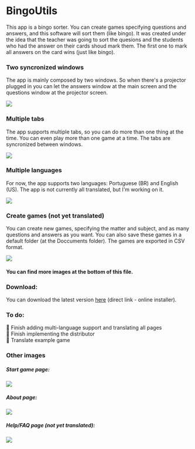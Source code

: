 # BingoUtils
This app is a bingo sorter. You can create games specifying questions and answers, and this software will sort them (like bingo). It was created under the idea that the teacher was going to sort the quesions and the students who had the answer on their cards shoud mark them. The first one to mark all answers on the card wins (just like bingo).

### Two syncronized windows

The app is mainly composed by two windows. So when there's a projector plugged in you can let the answers window at the main screen and the questions window at the projector screen.

![](https://image.prntscr.com/image/526a4cad05eb40609446280ede6e4fcc.png)

### Multiple tabs

The app supports multiple tabs, so you can do more than one thing at the time. You can even play more than one game at a time. The tabs are syncronized between windows.

![](https://image.prntscr.com/image/b48191dbf1564bc2a056d423b6b553da.png)

### Multiple languages

For now, the app supports two languages: Portuguese (BR) and English (US). The app is not currently all translated, but I'm working on it.

![](https://image.prntscr.com/image/8405bf29aae3438d9f4d4192bf806d92.png)

### Create games (not yet translated)

You can create new games, specifying the matter and subject, and as many questions and answers as you want. You can also save these games in a default folder (at the Doccuments folder). The games are exported in CSV format.

![](https://image.prntscr.com/image/8eddff287d00428297312019b9f66a72.png)

#### You can find more images at the bottom of this file.

### Download:
You can download the latest version [here](http://web.farroupilha.ifrs.edu.br/paginas/~mauricio.schmaedeck/bingo/app/setup.exe) (direct link - online installer).

### To do:
:small_orange_diamond: Finish adding multi-language support and translating all pages<br />
:small_orange_diamond: Finish implementing the distributor<br />
:small_orange_diamond: Translate example game<br />

### Other images

##### Start game page:
![](https://image.prntscr.com/image/285a14d17b294d8ea58b34f6226950f2.png)

##### About page:
![](https://image.prntscr.com/image/a29418d86a9b401db36b7922c8285121.png)

##### Help/FAQ page (not yet translated):
![](https://image.prntscr.com/image/168448facabf4f4ba9877cca6f7bc757.png)
